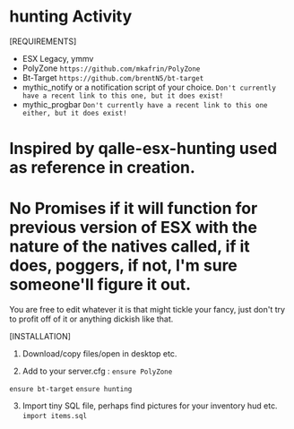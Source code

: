 # hunting Activity

[REQUIREMENTS]
  
* ESX Legacy, ymmv
* PolyZone ``https://github.com/mkafrin/PolyZone``
* Bt-Target ``https://github.com/brentN5/bt-target``
* mythic_notify or a notification script of your choice. ``Don't currently have a recent link to this one, but it does exist!``
* mythic_progbar ``Don't currently have a recent link to this one either, but it does exist!``

# Inspired by qalle-esx-hunting used as reference in creation.

# No Promises if it will function for previous version of ESX with the nature of the natives called, if it does, poggers, if not, I'm sure someone'll figure it out.
You are free to edit whatever it is that might tickle your fancy, just don't try to profit off of it or anything dickish like that.

[INSTALLATION]

1) Download/copy files/open in desktop etc.

2) Add to your server.cfg :
``ensure PolyZone``

``ensure bt-target``
``ensure hunting``

3) Import tiny SQL file, perhaps find pictures for your inventory hud etc.
``import items.sql``
